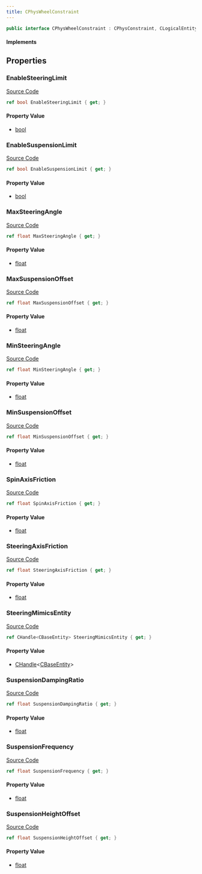 ```yaml
---
title: CPhysWheelConstraint
---
```


```csharp
public interface CPhysWheelConstraint : CPhysConstraint, CLogicalEntity, CServerOnlyEntity, CBaseEntity, CEntityInstance, ISchemaClass<CEntityInstance>, ISchemaClass<CBaseEntity>, ISchemaClass<CServerOnlyEntity>, ISchemaClass<CLogicalEntity>, ISchemaClass<CPhysConstraint>, ISchemaClass<CPhysWheelConstraint>, ISchemaField, ISchemaClass, INativeHandle
```

#### Implements

## Properties

### EnableSteeringLimit

[Source Code](https://github.com/swiftly-solution/swiftlys2/blob/main/managed/src/SwiftlyS2.Generated/Schemas/Interfaces/CPhysWheelConstraint.cs#L29)

```csharp
ref bool EnableSteeringLimit { get; }
```

#### Property Value

- [bool](https://learn.microsoft.com/dotnet/api/system.boolean)

### EnableSuspensionLimit

[Source Code](https://github.com/swiftly-solution/swiftlys2/blob/main/managed/src/SwiftlyS2.Generated/Schemas/Interfaces/CPhysWheelConstraint.cs#L23)

```csharp
ref bool EnableSuspensionLimit { get; }
```

#### Property Value

- [bool](https://learn.microsoft.com/dotnet/api/system.boolean)

### MaxSteeringAngle

[Source Code](https://github.com/swiftly-solution/swiftlys2/blob/main/managed/src/SwiftlyS2.Generated/Schemas/Interfaces/CPhysWheelConstraint.cs#L33)

```csharp
ref float MaxSteeringAngle { get; }
```

#### Property Value

- [float](https://learn.microsoft.com/dotnet/api/system.single)

### MaxSuspensionOffset

[Source Code](https://github.com/swiftly-solution/swiftlys2/blob/main/managed/src/SwiftlyS2.Generated/Schemas/Interfaces/CPhysWheelConstraint.cs#L27)

```csharp
ref float MaxSuspensionOffset { get; }
```

#### Property Value

- [float](https://learn.microsoft.com/dotnet/api/system.single)

### MinSteeringAngle

[Source Code](https://github.com/swiftly-solution/swiftlys2/blob/main/managed/src/SwiftlyS2.Generated/Schemas/Interfaces/CPhysWheelConstraint.cs#L31)

```csharp
ref float MinSteeringAngle { get; }
```

#### Property Value

- [float](https://learn.microsoft.com/dotnet/api/system.single)

### MinSuspensionOffset

[Source Code](https://github.com/swiftly-solution/swiftlys2/blob/main/managed/src/SwiftlyS2.Generated/Schemas/Interfaces/CPhysWheelConstraint.cs#L25)

```csharp
ref float MinSuspensionOffset { get; }
```

#### Property Value

- [float](https://learn.microsoft.com/dotnet/api/system.single)

### SpinAxisFriction

[Source Code](https://github.com/swiftly-solution/swiftlys2/blob/main/managed/src/SwiftlyS2.Generated/Schemas/Interfaces/CPhysWheelConstraint.cs#L37)

```csharp
ref float SpinAxisFriction { get; }
```

#### Property Value

- [float](https://learn.microsoft.com/dotnet/api/system.single)

### SteeringAxisFriction

[Source Code](https://github.com/swiftly-solution/swiftlys2/blob/main/managed/src/SwiftlyS2.Generated/Schemas/Interfaces/CPhysWheelConstraint.cs#L35)

```csharp
ref float SteeringAxisFriction { get; }
```

#### Property Value

- [float](https://learn.microsoft.com/dotnet/api/system.single)

### SteeringMimicsEntity

[Source Code](https://github.com/swiftly-solution/swiftlys2/blob/main/managed/src/SwiftlyS2.Generated/Schemas/Interfaces/CPhysWheelConstraint.cs#L39)

```csharp
ref CHandle<CBaseEntity> SteeringMimicsEntity { get; }
```

#### Property Value

- [CHandle](/docs/api/shared/natives/chandle-1)<[CBaseEntity](/docs/api/shared/schemadefinitions/cbaseentity)>

### SuspensionDampingRatio

[Source Code](https://github.com/swiftly-solution/swiftlys2/blob/main/managed/src/SwiftlyS2.Generated/Schemas/Interfaces/CPhysWheelConstraint.cs#L19)

```csharp
ref float SuspensionDampingRatio { get; }
```

#### Property Value

- [float](https://learn.microsoft.com/dotnet/api/system.single)

### SuspensionFrequency

[Source Code](https://github.com/swiftly-solution/swiftlys2/blob/main/managed/src/SwiftlyS2.Generated/Schemas/Interfaces/CPhysWheelConstraint.cs#L17)

```csharp
ref float SuspensionFrequency { get; }
```

#### Property Value

- [float](https://learn.microsoft.com/dotnet/api/system.single)

### SuspensionHeightOffset

[Source Code](https://github.com/swiftly-solution/swiftlys2/blob/main/managed/src/SwiftlyS2.Generated/Schemas/Interfaces/CPhysWheelConstraint.cs#L21)

```csharp
ref float SuspensionHeightOffset { get; }
```

#### Property Value

- [float](https://learn.microsoft.com/dotnet/api/system.single)

